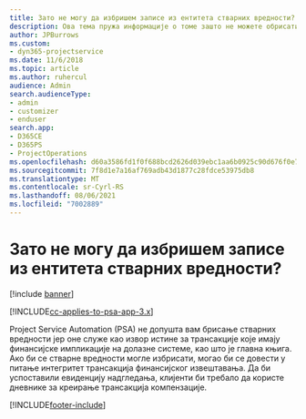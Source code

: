 ```yaml
---
title: Зато не могу да избришем записе из ентитета стварних вредности?
description: Ова тема пружа информације о томе зашто не можете обрисати записе из ентитета стварних вредности.
author: JPBurrows
ms.custom:
- dyn365-projectservice
ms.date: 11/6/2018
ms.topic: article
ms.author: ruhercul
audience: Admin
search.audienceType:
- admin
- customizer
- enduser
search.app:
- D365CE
- D365PS
- ProjectOperations
ms.openlocfilehash: d60a3586fd1f0f688bcd2626d039ebc1aa6b0925c90d676f0e716400d8e8d6dd
ms.sourcegitcommit: 7f8d1e7a16af769adb43d1877c28fdce53975db8
ms.translationtype: MT
ms.contentlocale: sr-Cyrl-RS
ms.lasthandoff: 08/06/2021
ms.locfileid: "7002889"
---
```

# <a name="why-cant-i-delete-records-from-the-actuals-entity"></a>Зато не могу да избришем записе из ентитета стварних вредности?

[!include [banner](../includes/psa-now-project-operations.md)]

[!INCLUDE[cc-applies-to-psa-app-3.x](../includes/cc-applies-to-psa-app-3x.md)]

Project Service Automation (PSA) не допушта вам брисање стварних вредности јер оне служе као извор истине за трансакције које имају финансијске импликације на долазне системе, као што је главна књига. Ако би се стварне вредности могле избрисати, могао би се довести у питање интегритет трансакција финансијског извештавања. Да би успоставили евиденцију надгледања, клијенти би требало да користе дневнике за креирање трансакција компензације.



[!INCLUDE[footer-include](../includes/footer-banner.md)]